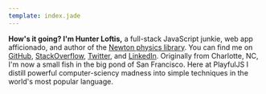 ```yaml
---
template: index.jade
---
```


**How's it going? I'm Hunter Loftis,** a full-stack JavaScript junkie, web app afficionado,
and author of the <a href='http://hunterloftis.github.io/newton'>Newton physics library</a>.
You can find me on
[GitHub](http://github.com/hunterloftis),
[StackOverflow](http://stackoverflow.com/users/1911432/hunterloftis),
[Twitter](http://twitter.com/hunterloftis),
and [LinkedIn](https://www.linkedin.com/pub/hunter-loftis/11/746/96a).
Originally from Charlotte, NC, I'm now a small fish in the big pond of San Francisco.
Here at PlayfulJS I distill powerful computer-sciency madness into simple techniques
in the world's most popular language.
